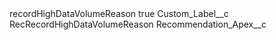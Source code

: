 <?xml version="1.0" encoding="UTF-8"?>
<CustomMetadata xmlns="http://soap.sforce.com/2006/04/metadata" xmlns:xsi="http://www.w3.org/2001/XMLSchema-instance" xmlns:xsd="http://www.w3.org/2001/XMLSchema">
    <label>recordHighDataVolumeReason</label>
    <protected>true</protected>
    <values>
        <field>Custom_Label__c</field>
        <value xsi:type="xsd:string">RecRecordHighDataVolumeReason</value>
    </values>
    <values>
        <field>Recommendation_Apex__c</field>
        <value xsi:nil="true"/>
    </values>
</CustomMetadata>
